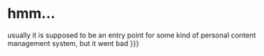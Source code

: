 # hmm...

usually it is supposed to be an entry point for some kind of personal content management system, but it went bad }}}



